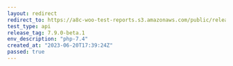 ```yaml
---
layout: redirect
redirect_to: https://a8c-woo-test-reports.s3.amazonaws.com/public/release/7.9.0-beta.1/php-7.4/api/index.html
test_type: api
release_tag: 7.9.0-beta.1
env_description: "php-7.4"
created_at: "2023-06-20T17:39:24Z"
passed: true
---
```

